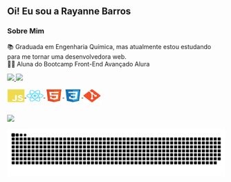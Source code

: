 ## Oi! Eu sou a Rayanne Barros 

### Sobre Mim

📚 Graduada em Engenharia Química, mas atualmente estou estudando para me tornar uma desenvolvedora web. <br>
👩‍💻 Aluna do Bootcamp Front-End Avançado Alura <br>

<div>
  <a href="https://github.com/rayanne-barros">
  <img height="180em" src="https://github-readme-stats.vercel.app/api?username=rayanne-barros&show_icons=true&theme=dracula&include_all_commits=true&count_private=true"/>
  <img height="180em" src="https://github-readme-stats.vercel.app/api/top-langs/?username=rayanne-barros&layout=compact&langs_count=7&theme=dracula"/>
</div>

  <div style="display: inline_block"><br>
  <img align="center" alt="Ray-Js" height="30" width="40" src="https://raw.githubusercontent.com/devicons/devicon/master/icons/javascript/javascript-plain.svg">
  <img align="center" alt="Ray-React" height="30" width="40" src="https://raw.githubusercontent.com/devicons/devicon/master/icons/react/react-original.svg">
  <img align="center" alt="Ray-HTML" height="30" width="40" src="https://raw.githubusercontent.com/devicons/devicon/master/icons/html5/html5-original.svg">
  <img align="center" alt="Ray-CSS" height="30" width="40" src="https://raw.githubusercontent.com/devicons/devicon/master/icons/css3/css3-original.svg">
  <img align="center" alt="Ray-CSS" height="30" width="40" src="https://raw.githubusercontent.com/devicons/devicon/master/icons/git/git-plain.svg">
</div>  
  
  ##
  
<div> 
  <a href="https://www.linkedin.com/in/rayanne-barros-28b55a158/" target="_blank"><img src="https://img.shields.io/badge/-LinkedIn-%230077B5?style=for-the-badge&logo=linkedin&logoColor=white" target="_blank"></a> 
</div>
  
![Snake animation](https://github.com/rayanne-barros/rayanne-barros/blob/output/github-contribution-grid-snake.svg)
 
